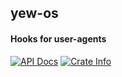 <h2>yew-os</h2>
<h4>Hooks for user-agents</h4>

<a href="https://docs.rs/yew-os/"><img alt="API Docs" src="https://img.shields.io/badge/docs.rs-yew-green"/></a>
<a href="https://crates.io/crates/yew-os"><img alt="Crate Info" src="https://img.shields.io/crates/v/yew-os"/></a>